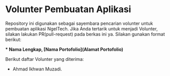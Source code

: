 # Volunter Pembuatan Aplikasi
Repository ini digunakan sebagai sayembara pencarian volunter untuk pembuatan aplikasi NgeITech. Jika Anda tertarik untuk menjadi Volunter, silakan lakukan PR(pull-request) pada berkas ini ya. Silakan gunakan format berikut:

**\* Nama Lengkap, [Nama Portofolio](Alamat Portofolio)**

Berikut daftar Volunter yang diterima:
* Ahmad Ikhwan Muzadi.

